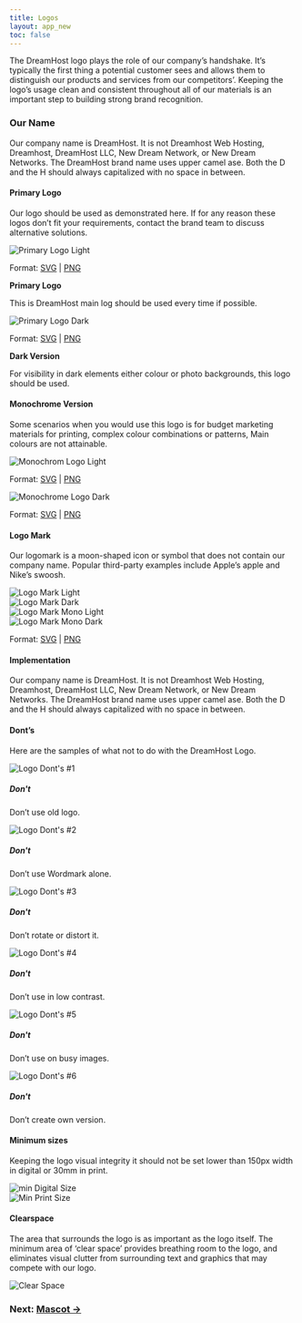 ```yaml
---
title: Logos
layout: app_new
toc: false
---
```


<div class="container-fluid p-0">

<p class="m-bottom-4">The DreamHost logo plays the role of our company’s handshake. It’s typically the first thing a potential customer sees and allows them to distinguish our products and services from our competitors’. Keeping the logo’s usage clean and consistent throughout all of our materials is an important step to building strong brand recognition.</p>
<h3 class="m-bottom-2 t-bold">Our Name</h3>
<p>Our company name is DreamHost. It is not Dreamhost Web Hosting, Dreamhost,
DreamHost LLC, New Dream Network, or
New Dream Networks. The DreamHost brand name uses upper camel ase. Both the D and the H should always capitalized with no space in between.</p>

<div class="bg-c-g100  p-4 p-bottom-2  m-bottom-4  rounded-container">
  <h4 class="m-bottom-2 t-bold">Primary Logo</h4>
  <p>Our logo should be used as demonstrated here. If for any reason these logos don’t fit your requirements, contact the brand team to discuss alternative solutions.</p>
  <div class="row m-bottom-4">
  <div class="col-12 col-md-6">
  <div class="bg-c-w100 rounded-top">
   <img class="flex m-auto p-2 w-100" src="{{site.baseurl}}/assets/images/logo_new/primary_light.svg" alt="Primary Logo Light" />
   </div>
   <p class="rounded-bottom p-2 bg-c-b300 t-center t-c-w100 ">Format: <a class="t-c-w100"  href ="{{site.baseurl}}/assets/downloads/logo_new/primary_light.svg" download>SVG</a> | <a class="t-c-w100"  href ="{{site.baseurl}}/assets/downloads/logo_new/primary_light.png" download>PNG</a> </p>
   <b class="t-bold">Primary Logo</b>
   <p>This is DreamHost main log should be used every time if possible.</p>
  </div>

  <div class="col-12 col-md-6">
  <div class="bg-c-b700 rounded-top">
   <img class="flex m-auto p-2 w-100" src="{{site.baseurl}}/assets/images/logo_new/primary_dark.svg" alt="Primary Logo Dark" />
   </div>
   <p class="rounded-bottom p-2 bg-c-b300 t-center t-c-w100 ">Format: <a class="t-c-w100"  href ="{{site.baseurl}}/assets/downloads/logo_new/primary_dark.svg" download>SVG</a> | <a class="t-c-w100"  href ="{{site.baseurl}}/assets/downloads/logo_new/primary_dark.png" download>PNG</a> </p>
      <b class="t-bold">Dark Version</b>
   <p>For visibility in dark elements either colour or photo backgrounds, this logo should be used.</p>
  </div>
  </div>
</div>

<div class="bg-c-g100  p-4 p-bottom-2  m-bottom-4  rounded-container">
  <h4 class="m-bottom-2 t-bold">Monochrome Version</h4>
  <p>Some scenarios when you would use this logo is for budget marketing materials for printing, complex colour combinations or patterns, Main colours are not attainable.</p>
  <div class="row m-bottom-4">
  <div class="col-12 col-md-6">
  <div class="bg-c-w100 rounded-top">
   <img class="flex m-auto p-2 w-100" src="{{site.baseurl}}/assets/images/logo_new/mono_light.svg" alt="Monochrom Logo Light" />
   </div>
   <p class="rounded-bottom p-2 bg-c-b300 t-center t-c-w100 ">Format: <a class="t-c-w100"  href ="{{site.baseurl}}/assets/downloads/logo_new/mono_light.svg" download>SVG</a> | <a class="t-c-w100"  href ="{{site.baseurl}}/assets/downloads/logo_new/mono_light.png" download>PNG</a> </p>
  </div>

  <div class="col-12 col-md-6">
  <div class="bg-c-b700 rounded-top">
   <img class="flex m-auto p-2 w-100" src="{{site.baseurl}}/assets/images/logo_new/mono_dark.svg" alt="Monochrome Logo Dark" />
   </div>
   <p class="rounded-bottom p-2 bg-c-b300 t-center t-c-w100 ">Format: <a class="t-c-w100"  href ="{{site.baseurl}}/assets/downloads/logo_new/mono_dark.svg" download>SVG</a> | <a class="t-c-w100"  href ="{{site.baseurl}}/assets/downloads/logo_new/mono_dark.png" download>PNG</a> </p>
  </div>
  </div>
</div>

<div class="bg-c-g100  p-4 p-bottom-2  m-bottom-4  rounded-container ">
  <h4 class="m-bottom-2 t-bold">Logo Mark</h4>
  <p>Our logomark is a moon-shaped icon or symbol that does not contain our company name. Popular third-party examples include Apple’s apple and Nike’s swoosh.</p>
  <div class="row m-bottom-4 ">
  <div class="col-6 col-md-3  m-bottom-2 m-bottom-0__m">
  <div class="bg-c-w100 rounded-container">
   <img class="flex m-auto p-2 w-100" src="{{site.baseurl}}/assets/images/logo_new/logo_mark_light.svg" alt="Logo Mark Light" />
   </div>
  </div>
  <div class="col-6 col-md-3 m-bottom-2 m-bottom-0__m">
  <div class="bg-black rounded-container">
   <img class="flex m-auto p-2 w-100" src="{{site.baseurl}}/assets/images/logo_new/logo_mark_dark.svg" alt="Logo Mark Dark" />
   </div>
  </div>
  <div class="col-6 col-md-3 m-bottom-2 m-bottom-0__m ">
  <div class="bg-c-w100 rounded-container">
   <img class="flex m-auto p-2 w-100" src="{{site.baseurl}}/assets/images/logo_new/logo_mark_mono_light.svg" alt="Logo Mark Mono Light" />
   </div>
  </div>
    <div class="col-6 col-md-3 m-bottom-2 m-bottom-0__m ">
  <div class="bg-black rounded-container">
   <img class="flex m-auto p-2 w-100" src="{{site.baseurl}}/assets/images/logo_new/logo_mark_mono_dark.svg" alt="Logo Mark Mono Dark" />
   </div>
  </div>
</div>
         <p class="rounded-pill col-12 col-md-2 p-2 bg-c-b300 t-center t-c-w100 ">Format: <a class="t-c-w100"  href ="{{site.baseurl}}/assets/downloads/logo_new/logo_mark_svgs.zip" download>SVG</a> | <a class="t-c-w100"  href ="{{site.baseurl}}/assets/downloads/logo_new/logo_mark_pngs.zip" download>PNG</a> </p>

</div>

<h4 class="m-bottom-2 t-bold">Implementation</h4>
<p>Our company name is DreamHost. It is not Dreamhost Web Hosting, Dreamhost,
DreamHost LLC, New Dream Network, or
New Dream Networks. The DreamHost brand name uses upper camel ase. Both the D and the H should always capitalized with no space in between.</p>

<div class="bg-c-g100  p-4 p-bottom-0  rounded-container">
  <h4 class="m-bottom-2 t-bold">Dont’s</h4>
  <p>Here are the samples of what not to do with the DreamHost Logo.</p>
   <div class="row m-bottom-4">
    <div class="col-12 col-md-4">
     <div class= "Card bg-c-w100 rounded-container p-0 ">
      <div class= "p-4">
       <img class="flex m-auto" src="{{site.baseurl}}/assets/images/logo_new/logo_dont01.svg" alt="Logo Dont's #1" />
      </div>
      <div class="border-c-r300 border-top-3 border-solid p-4">
      <h5 class="t-bold t-c-r300">Don't</h5>
      <p>
Don’t use old logo.</p>
      </div>
     </div>
    </div>
      <div class="col-12 col-md-4">
     <div class= "Card bg-c-w100 rounded-container p-0 ">
      <div class= "p-4">
       <img class="flex m-auto" src="{{site.baseurl}}/assets/images/logo_new/logo_dont02.svg" alt="Logo Dont's #2" />
      </div>
      <div class="border-c-r300 border-top-3 border-solid p-4">
      <h5 class="t-bold t-c-r300">Don't</h5>
      <p>
Don’t use Wordmark alone.</p>
      </div>
     </div>
   </div>
   <div class="col-12 col-md-4">
     <div class= "Card bg-c-w100 rounded-container p-0 ">
      <div class= "p-4">
       <img class="flex m-auto" src="{{site.baseurl}}/assets/images/logo_new/logo_dont03.svg" alt="Logo Dont's #3" />
      </div>
      <div class="border-c-r300 border-top-3 border-solid p-4">
      <h5 class="t-bold t-c-r300">Don't</h5>
      <p>
Don’t rotate or distort it.</p>
      </div>
     </div>
   </div>
 </div>

<div class="row m-bottom-4">
    <div class="col-12 col-md-4">
     <div class= "Card bg-c-w100 rounded-container p-0 ">
      <div class= "p-4">
       <img class="flex m-auto" src="{{site.baseurl}}/assets/images/logo_new/logo_dont04.svg" alt="Logo Dont's #4" />
      </div>
      <div class="border-c-r300 border-top-3 border-solid p-4">
      <h5 class="t-bold t-c-r300">Don't</h5>
      <p>
Don’t use in low contrast.</p>
      </div>
     </div>
    </div>
      <div class="col-12 col-md-4">
     <div class= "Card bg-c-w100 rounded-container p-0 ">
      <div class= "p-4">
       <img class="flex m-auto" src="{{site.baseurl}}/assets/images/logo_new/logo_dont05.svg" alt="Logo Dont's #5" />
      </div>
      <div class="border-c-r300 border-top-3 border-solid p-4">
      <h5 class="t-bold t-c-r300">Don't</h5>
      <p>
Don’t use on busy images.</p>
      </div>
     </div>
   </div>
   <div class="col-12 col-md-4">
     <div class= "Card bg-c-w100 rounded-container p-0 ">
      <div class= "p-4">
       <img class="flex m-auto" src="{{site.baseurl}}/assets/images/logo_new/logo_dont06.svg" alt="Logo Dont's #6" />
      </div>
      <div class="border-c-r300 border-top-3 border-solid p-4">
      <h5 class="t-bold t-c-r300">Don't</h5>
      <p>
Don’t create own version.</p>
      </div>
     </div>
   </div>
 </div>
 
</div>

<div class="bg-c-g100  p-4 p-bottom-2  m-bottom-4  rounded-container ">
  <h4 class="m-bottom-2 t-bold">Minimum sizes</h4>
  <p>Keeping the logo visual integrity it should not be set lower than  150px width in digital or 30mm in print. </p>
  <div class="row m-bottom-4 ">
  <div class="col-12 col-md-6  m-bottom-2 m-bottom-0__m">
  <div class="bg-c-w100 rounded-container">
   <img class="flex m-auto p-2 w-100" src="{{site.baseurl}}/assets/images/logo_new/min_size_digital.svg" alt="min Digital Size" />
   </div>
  </div>
  <div class="col-12 col-md-6 m-bottom-2 m-bottom-0__m">
  <div class="bg-c-w100 rounded-container">
   <img class="flex m-auto p-2 w-100" src="{{site.baseurl}}/assets/images/logo_new/min_size_print.svg" alt="Min Print Size" />
   </div>
  </div>

</div>
</div>

<div class="bg-c-g100  p-4 p-bottom-2  m-bottom-4  rounded-container ">

  <div class="row m-bottom-4 ">
  <div class="col-12 col-md-6  m-bottom-2 m-bottom-0__m">
  <h4 class="m-bottom-2 t-bold">Clearspace</h4>
  <p>The area that surrounds the logo is as important as the logo itself. The minimum area of ‘clear space’ provides breathing room to the logo, and eliminates visual clutter from surrounding text and graphics that may compete with our logo.
 </p>

  </div>
  <div class="col-12 col-md-6 m-bottom-2 m-bottom-0__m">
  <div class="bg-c-w100 rounded-container">
   <img class="flex m-auto p-2 w-100" src="{{site.baseurl}}/assets/images/logo_new/logo_clearspace.png" alt="Clear Space" />
   </div>
  </div>

</div>
</div>

</div>
<h3 class ="t-bold t-right m-0"> Next: <a href="{{site.baseurl}}/mascot/">Mascot →</a></h3>
